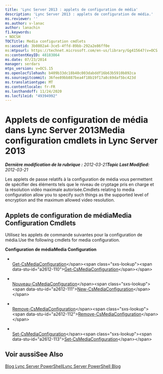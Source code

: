 ```yaml
---
title: 'Lync Server 2013 : applets de configuration de média'
description: 'Lync Server 2013 : applets de configuration de média.'
ms.reviewer: ''
ms.author: v-lanac
author: lanachin
f1.keywords:
- NOCSH
TOCTitle: Media configuration cmdlets
ms:assetid: 3b0802a4-3ce5-4ffd-89bb-292a2e86ff0e
ms:mtpsurl: https://technet.microsoft.com/en-us/library/Gg415647(v=OCS.15)
ms:contentKeyID: 48183864
ms.date: 07/23/2014
manager: serdars
mtps_version: v=OCS.15
ms.openlocfilehash: b409b33dc18b40c003dabddf16b63b5910b892ca
ms.sourcegitcommit: 36fee89bb887bea4f18b19f17a8c69daf5bc423d
ms.translationtype: MT
ms.contentlocale: fr-FR
ms.lasthandoff: 11/24/2020
ms.locfileid: "49394992"
---
```

# <a name="media-configuration-cmdlets-in-lync-server-2013"></a><span data-ttu-id="a2612-103">Applets de configuration de média dans Lync Server 2013</span><span class="sxs-lookup"><span data-stu-id="a2612-103">Media configuration cmdlets in Lync Server 2013</span></span>

<div data-xmlns="http://www.w3.org/1999/xhtml">

<div class="topic" data-xmlns="http://www.w3.org/1999/xhtml" data-msxsl="urn:schemas-microsoft-com:xslt" data-cs="https://msdn.microsoft.com/">

<div data-asp="https://msdn2.microsoft.com/asp">



</div>

<div id="mainSection">

<div id="mainBody"><span data-ttu-id="a2612-104">

<span> </span></span><span class="sxs-lookup"><span data-stu-id="a2612-104">

<span> </span></span></span>

<span data-ttu-id="a2612-105">_**Dernière modification de la rubrique :** 2012-03-21_</span><span class="sxs-lookup"><span data-stu-id="a2612-105">_**Topic Last Modified:** 2012-03-21_</span></span>

<span data-ttu-id="a2612-106">Les applets de passe relatifs à la configuration de média vous permettent de spécifier des éléments tels que le niveau de cryptage pris en charge et la résolution vidéo maximale autorisée.</span><span class="sxs-lookup"><span data-stu-id="a2612-106">Cmdlets relating to media configuration allow you to specify such things as the supported level of encryption and the maximum allowed video resolution.</span></span>

<div>

## <a name="media-configuration-cmdlets"></a><span data-ttu-id="a2612-107">Applets de configuration de média</span><span class="sxs-lookup"><span data-stu-id="a2612-107">Media Configuration Cmdlets</span></span>

<span data-ttu-id="a2612-108">Utilisez les applets de commande suivantes pour la configuration de média.</span><span class="sxs-lookup"><span data-stu-id="a2612-108">Use the following cmdlets for media configuration.</span></span>

<span data-ttu-id="a2612-109">**Configuration de média**</span><span class="sxs-lookup"><span data-stu-id="a2612-109">**Media Configuration**</span></span>

  - <span></span>  
    <span data-ttu-id="a2612-110">[Get-CsMediaConfiguration](https://technet.microsoft.com/library/Gg398128(v=OCS.15))</span><span class="sxs-lookup"><span data-stu-id="a2612-110">[Get-CsMediaConfiguration](https://technet.microsoft.com/library/Gg398128(v=OCS.15))</span></span>

  - <span></span>  
    <span data-ttu-id="a2612-111">[Nouveau-CsMediaConfiguration](https://technet.microsoft.com/library/Gg425881(v=OCS.15))</span><span class="sxs-lookup"><span data-stu-id="a2612-111">[New-CsMediaConfiguration](https://technet.microsoft.com/library/Gg425881(v=OCS.15))</span></span>

  - <span></span>  
    <span data-ttu-id="a2612-112">[Remove-CsMediaConfiguration](https://technet.microsoft.com/library/Gg398705(v=OCS.15))</span><span class="sxs-lookup"><span data-stu-id="a2612-112">[Remove-CsMediaConfiguration](https://technet.microsoft.com/library/Gg398705(v=OCS.15))</span></span>

  - <span></span>  
    <span data-ttu-id="a2612-113">[Set-CsMediaConfiguration](https://technet.microsoft.com/library/Gg398580(v=OCS.15))</span><span class="sxs-lookup"><span data-stu-id="a2612-113">[Set-CsMediaConfiguration](https://technet.microsoft.com/library/Gg398580(v=OCS.15))</span></span>

</div>

<div>

## <a name="see-also"></a><span data-ttu-id="a2612-114">Voir aussi</span><span class="sxs-lookup"><span data-stu-id="a2612-114">See Also</span></span>


[<span data-ttu-id="a2612-115">Blog Lync Server PowerShell</span><span class="sxs-lookup"><span data-stu-id="a2612-115">Lync Server PowerShell Blog</span></span>](https://go.microsoft.com/fwlink/p/?linkid=203150)  
  

<span data-ttu-id="a2612-116"></div>

</div>

<span> </span>

</div>

</div>

</span><span class="sxs-lookup"><span data-stu-id="a2612-116"></div>

</div>

<span> </span>

</div>

</div>

</span></span></div>

